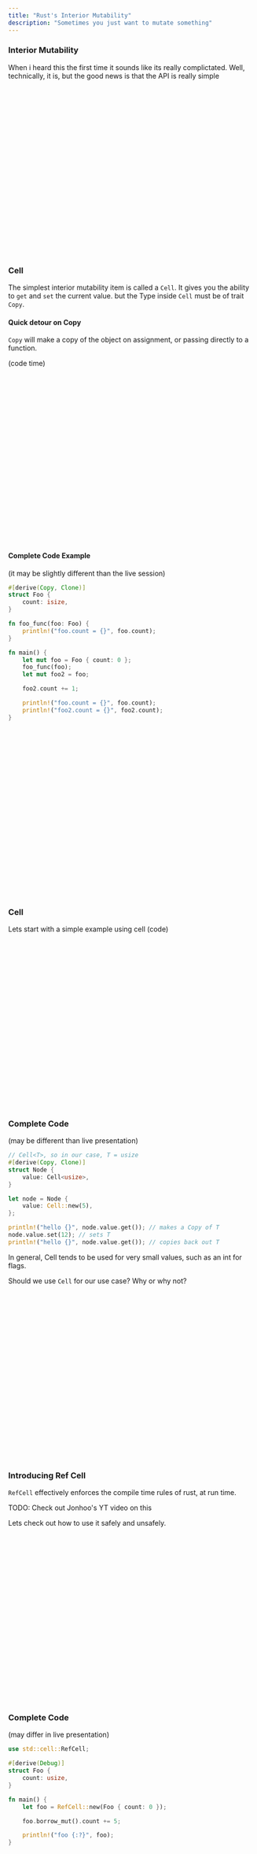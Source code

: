 ```yaml
---
title: "Rust's Interior Mutability"
description: "Sometimes you just want to mutate something"
---
```


### Interior Mutability
When i heard this the first time it sounds like its really complictated.  Well,
technically, it is, but the good news is that the API is really simple

<br/>
<br/>
<br/>
<br/>
<br/>
<br/>
<br/>
<br/>
<br/>
<br/>
<br/>
<br/>
<br/>
<br/>
<br/>
<br/>
<br/>
<br/>
<br/>
<br/>

### Cell
The simplest interior mutability item is called a `Cell`.  It gives you the
ability to `get` and `set` the current value.  but the Type inside `Cell` must
be of trait `Copy`.

#### Quick detour on Copy
`Copy` will make a copy of the object on assignment, or passing directly to a
function.

(code time)

<br/>
<br/>
<br/>
<br/>
<br/>
<br/>
<br/>
<br/>
<br/>
<br/>
<br/>
<br/>
<br/>
<br/>
<br/>
<br/>
<br/>
<br/>
<br/>
<br/>

#### Complete Code Example
(it may be slightly different than the live session)
```rust
#[derive(Copy, Clone)]
struct Foo {
    count: isize,
}

fn foo_func(foo: Foo) {
    println!("foo.count = {}", foo.count);
}

fn main() {
    let mut foo = Foo { count: 0 };
    foo_func(foo);
    let mut foo2 = foo;

    foo2.count += 1;

    println!("foo.count = {}", foo.count);
    println!("foo2.count = {}", foo2.count);
}
```

<br/>
<br/>
<br/>
<br/>
<br/>
<br/>
<br/>
<br/>
<br/>
<br/>
<br/>
<br/>
<br/>
<br/>
<br/>
<br/>
<br/>
<br/>
<br/>
<br/>

### Cell
Lets start with a simple example using cell
(code)

<br/>
<br/>
<br/>
<br/>
<br/>
<br/>
<br/>
<br/>
<br/>
<br/>
<br/>
<br/>
<br/>
<br/>
<br/>
<br/>
<br/>
<br/>
<br/>
<br/>

### Complete Code
(may be different than live presentation)

```rust
// Cell<T>, so in our case, T = usize
#[derive(Copy, Clone)]
struct Node {
    value: Cell<usize>,
}

let node = Node {
    value: Cell::new(5),
};

println!("hello {}", node.value.get()); // makes a Copy of T
node.value.set(12); // sets T
println!("hello {}", node.value.get()); // copies back out T
```

In general, Cell tends to be used for very small values, such as an int for
flags.

Should we use `Cell` for our use case?  Why or why not?

<br/>
<br/>
<br/>
<br/>
<br/>
<br/>
<br/>
<br/>
<br/>
<br/>
<br/>
<br/>
<br/>
<br/>
<br/>
<br/>
<br/>
<br/>
<br/>
<br/>

### Introducing Ref Cell
`RefCell` effectively enforces the compile time rules of rust, at run time.

TODO: Check out Jonhoo's YT video on this

Lets check out how to use it safely and unsafely.

<br/>
<br/>
<br/>
<br/>
<br/>
<br/>
<br/>
<br/>
<br/>
<br/>
<br/>
<br/>
<br/>
<br/>
<br/>
<br/>
<br/>
<br/>
<br/>
<br/>

### Complete Code
(may differ in live presentation)

```rust
use std::cell::RefCell;

#[derive(Debug)]
struct Foo {
    count: usize,
}

fn main() {
    let foo = RefCell::new(Foo { count: 0 });

    foo.borrow_mut().count += 5;

    println!("foo {:?}", foo);
}
```

<br/>
<br/>
<br/>
<br/>
<br/>
<br/>
<br/>
<br/>
<br/>
<br/>
<br/>
<br/>
<br/>
<br/>
<br/>
<br/>
<br/>
<br/>
<br/>
<br/>

### I thought you said it was dangerous?
I did and `RefCel` can be.  Don't forget to show how it can behave differently
than rusts rules

(back to code)

<br/>
<br/>
<br/>
<br/>
<br/>
<br/>
<br/>
<br/>
<br/>
<br/>
<br/>
<br/>
<br/>
<br/>
<br/>
<br/>
<br/>
<br/>
<br/>
<br/>

### Complete Code

```rust
use std::cell::RefCell;

#[derive(Debug)]
struct Foo {
    count: usize,
}

fn main() {
    let foo = RefCell::new(Foo { count: 0 });

    {
        let mut foo_mut = foo.borrow_mut();
        foo_mut.count += 5;
    }

    let foo_unmut = foo.borrow();

    println!("foo {:?}", foo);
}
```

<br/>
<br/>
<br/>
<br/>
<br/>
<br/>
<br/>
<br/>
<br/>
<br/>
<br/>
<br/>
<br/>
<br/>
<br/>
<br/>
<br/>
<br/>
<br/>
<br/>

### Lets now use RefCell in our little graph
(update verbage once we know what we are doing)
TODO: Ask benny on RefCell on Vec or on Node

<br/>
<br/>
<br/>
<br/>
<br/>
<br/>
<br/>
<br/>
<br/>
<br/>
<br/>
<br/>
<br/>
<br/>
<br/>
<br/>
<br/>
<br/>
<br/>
<br/>

### Complete Code

```rust
use std::{cell::RefCell, rc::Rc};

#[derive(Debug)]
struct Node {
    name: String,
    neighbors: RefCell<Vec<Rc<Node>>>,
}

fn main() {
    //let mut foo = RefCell::new(Foo { count: 0 });

    let A = Rc::new(Node {
        name: "A".into(),
        neighbors: RefCell::new(vec![]),
    });
    let B = Rc::new(Node {
        name: "B".into(),
        neighbors: RefCell::new(vec![]),
    });
    let C = Rc::new(Node {
        name: "C".into(),
        neighbors: RefCell::new(vec![]),
    });

    A.neighbors.borrow_mut().push(B.clone());
    A.neighbors.borrow_mut().push(C.clone());
    B.neighbors.borrow_mut().push(A.clone());
    B.neighbors.borrow_mut().push(C.clone());
    C.neighbors.borrow_mut().push(A.clone());
    C.neighbors.borrow_mut().push(C.clone());
}
```

<br/>
<br/>
<br/>
<br/>
<br/>
<br/>
<br/>
<br/>
<br/>
<br/>
<br/>
<br/>
<br/>
<br/>
<br/>
<br/>
<br/>
<br/>
<br/>
<br/>

### Well... I want to see the graph!
Lets print it out using the `Debug` trait.

```rust
#[derive(Debug)]
struct Node {...}

...
println("print {:?}", A);
```

<br/>
<br/>
<br/>
<br/>
<br/>
<br/>
<br/>
<br/>
<br/>
<br/>
<br/>
<br/>
<br/>
<br/>
<br/>
<br/>
<br/>
<br/>
<br/>
<br/>

### What ... just happened?
We cannot even print this out... porque!  Why is rust so hard????

(have you ever serialized a circular json struct?  its not great)

<br/>
<br/>
<br/>
<br/>
<br/>
<br/>
<br/>
<br/>
<br/>
<br/>
<br/>
<br/>
<br/>
<br/>
<br/>
<br/>
<br/>
<br/>
<br/>
<br/>

